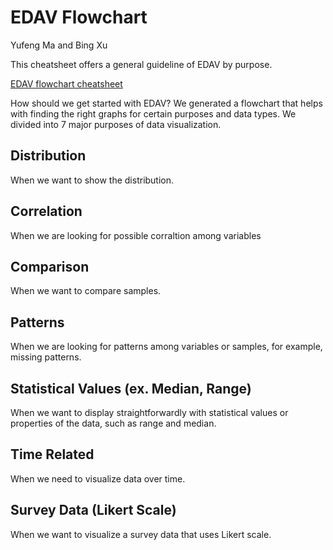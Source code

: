
# EDAV Flowchart

Yufeng Ma and Bing Xu

This cheatsheet offers a general guideline of EDAV by purpose.

[EDAV flowchart cheatsheet](resources/edav_flowchart/EDAV_CC_bx2147_ym2764.pdf)

How should we get started with EDAV? We generated a flowchart that helps with finding the right graphs for certain purposes and data types. We divided into 7 major purposes of data visualization.

## Distribution 
When we want to show the distribution.

## Correlation
When we are looking for possible corraltion among variables 

## Comparison
When we want to compare samples. 

## Patterns
When we are looking for patterns among variables or samples, for example, missing patterns.

## Statistical Values (ex. Median, Range)
When we want to display straightforwardly with statistical values or properties of the data, such as range and median. 

## Time Related
When we need to visualize data over time.

## Survey Data (Likert Scale)
When we want to visualize a survey data that uses Likert scale.




